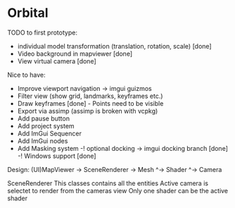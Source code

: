 # Orbital





 TODO to first prototype:
 - individual model transformation (translation, rotation, scale) [done]
 - Video background in mapviewer [done]
 - View virtual camera [done]


Nice to have:
 - Improve viewport navigation -> imgui guizmos
 - Filter view (show grid, landmarks, keyframes etc.)
 - Draw keyframes [done] - Points need to be visible 
 - Export via assimp (assimp is broken with vcpkg)
 - Add pause button
 - Add project system
 - Add ImGui Sequencer
 - Add ImGui nodes
 - Add Masking system
 -! optional docking -> imgui docking branch [done]
 -! Windows support [done]


 Design:
 (UI)MapViewer -> SceneRenderer -> Mesh
                               ^-> Shader
                               ^-> Camera

 SceneRenderer
 This classes contains all the entities
 Active camera is selectet to render from the cameras view
 Only one shader can be the active shader




